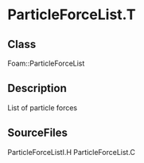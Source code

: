 # ParticleForceList.T 
## Class
Foam::ParticleForceList

## Description
List of particle forces

## SourceFiles
ParticleForceListI.H
ParticleForceList.C

